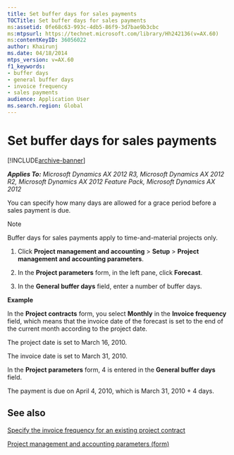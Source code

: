 ```yaml
---
title: Set buffer days for sales payments
TOCTitle: Set buffer days for sales payments
ms:assetid: 0fe68c63-993c-4db5-86f9-3d7bae9b3cbc
ms:mtpsurl: https://technet.microsoft.com/library/Hh242136(v=AX.60)
ms:contentKeyID: 36056022
author: Khairunj
ms.date: 04/18/2014
mtps_version: v=AX.60
f1_keywords:
- buffer days
- general buffer days
- invoice frequency
- sales payments
audience: Application User
ms.search.region: Global
---
```


# Set buffer days for sales payments 


[!INCLUDE[archive-banner](includes/archive-banner.md)]


_**Applies To:** Microsoft Dynamics AX 2012 R3, Microsoft Dynamics AX 2012 R2, Microsoft Dynamics AX 2012 Feature Pack, Microsoft Dynamics AX 2012_

You can specify how many days are allowed for a grace period before a sales payment is due.


> [!NOTE]
> <P>Buffer days for sales payments apply to time-and-material projects only.</P>



1.  Click **Project management and accounting** \> **Setup** \> **Project management and accounting parameters**.

2.  In the **Project parameters** form, in the left pane, click **Forecast**.

3.  In the **General buffer days** field, enter a number of buffer days.

**Example**

In the **Project contracts** form, you select **Monthly** in the **Invoice frequency** field, which means that the invoice date of the forecast is set to the end of the current month according to the project date.

The project date is set to March 16, 2010.

The invoice date is set to March 31, 2010.

In the **Project parameters** form, 4 is entered in the **General buffer days** field.

The payment is due on April 4, 2010, which is March 31, 2010 + 4 days.

## See also

[Specify the invoice frequency for an existing project contract](specify-the-invoice-frequency-for-an-existing-project-contract.md)

[Project management and accounting parameters (form)](https://technet.microsoft.com/library/aa599440\(v=ax.60\))

  


